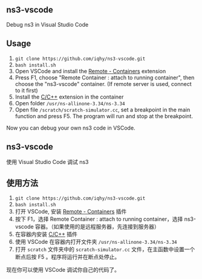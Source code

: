 ## ns3-vscode

Debug ns3 in Visual Studio Code

## Usage

1. `git clone https://github.com/iqhy/ns3-vscode.git `
2. `bash install.sh`
3. Open VSCode and install the [Remote - Containers](https://marketplace.visualstudio.com/items?itemName=ms-vscode-remote.remote-containers) extension
4. Press F1, choose "Remote Container : attach to running container", then choose the "ns3-vscode" container. (If remote server is used, connect to it first)
5. Install the [C/C++](https://marketplace.visualstudio.com/items?itemName=ms-vscode.cpptools) extension in the container
6. Open folder `/usr/ns-allinone-3.34/ns-3.34`
7. Open file `/scratch/scratch-simulator.cc`, set a breakpoint in the main function and press F5. The program will run and stop at the breakpoint.

Now you can debug your own ns3 code in VSCode.





## ns3-vscode

使用 Visual Studio Code 调试 ns3

## 使用方法

1. `git clone https://github.com/iqhy/ns3-vscode.git `
2. `bash install.sh`
3. 打开 VSCode, 安装 [Remote - Containers](https://marketplace.visualstudio.com/items?itemName=ms-vscode-remote.remote-containers) 插件
4. 按下 F1，选择 Remote Container : attach to running container，选择 ns3-vscode 容器。（如果使用的是远程服务器，先连接到服务器）
5. 在容器内安装 [C/C++](https://marketplace.visualstudio.com/items?itemName=ms-vscode.cpptools) 插件
6. 使用 VSCode 在容器内打开文件夹 `/usr/ns-allinone-3.34/ns-3.34`
7. 打开 `scratch` 文件夹中的 `scratch-simulator.cc` 文件，在主函数中设置一个断点后按 F5 。程序将运行并在断点处停止。

现在你可以使用 VSCode 调试你自己的代码了。

